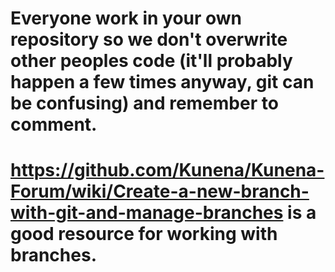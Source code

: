# Everyone work in your own repository so we don't overwrite other peoples code (it'll probably happen a few times anyway, git can be confusing) and remember to comment.  

# https://github.com/Kunena/Kunena-Forum/wiki/Create-a-new-branch-with-git-and-manage-branches is a good resource for working with branches.
